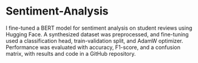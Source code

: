 # Sentiment-Analysis
I fine-tuned a BERT model for sentiment analysis on student reviews using Hugging Face. A synthesized dataset was preprocessed, and fine-tuning used a classification head, train-validation split, and AdamW optimizer. Performance was evaluated with accuracy, F1-score, and a confusion matrix, with results and code in a GitHub repository.
